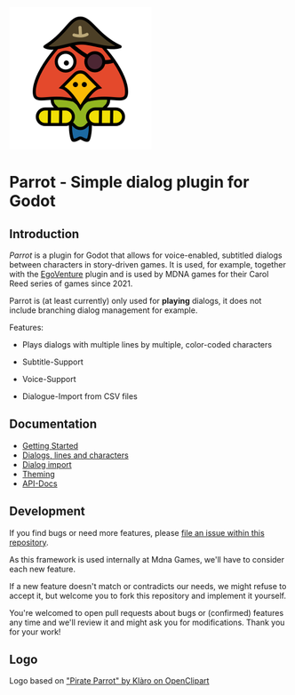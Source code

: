 ![Parrot logo](docs/images/logo.png)

# Parrot - Simple dialog plugin for Godot

## Introduction

*Parrot* is a plugin for Godot that allows for voice-enabled, subtitled dialogs between characters in story-driven games. It is used, for example, together with the [EgoVenture](https://github.com/deep-entertainment/egoventure) plugin and is used by MDNA games for their Carol Reed series of games since 2021.

Parrot is (at least currently) only used for **playing** dialogs, it does not include branching dialog management for example.

Features:

* Plays dialogs with multiple lines by multiple, color-coded characters

* Subtitle-Support

* Voice-Support

* Dialogue-Import from CSV files

## Documentation

* [Getting Started](docs/gettingstarted.md)
* [Dialogs, lines and characters](docs/resources.md)
* [Dialog import](docs/import.md)
* [Theming](docs/theming.md)
* [API-Docs](docs/api)

## Development

If you find bugs or need more features, please [file an issue within this repository](https://github.com/deep-entertainment/parrot/issues). 

As this framework is used internally at Mdna Games, we'll have to consider each new feature.

If a new feature doesn't match or contradicts our needs, we might refuse to accept it, but welcome you to fork this repository and implement it yourself.

You're welcomed to open pull requests about bugs or (confirmed) features any time and we'll review it and might ask you for modifications. Thank you for your work!

## Logo

Logo based on ["Pirate Parrot" by Klàro on OpenClipart](https://openclipart.org/detail/244587/pirate-parrot)
